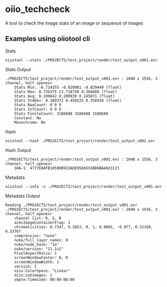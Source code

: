 # oiio_techcheck

A tool to check the image stats of an image or sequence of images

## Examples using oiiotool cli
Stats
```shell
oiiotool --stats ./PROJECTS/test_project/render/test_output_v001.exr
```
Stats Output
```shell
./PROJECTS/test_project/render/test_output_v001.exr : 2048 x 1556, 3 channel, half openexr
    Stats Min: -0.714355 -0.020981 -0.029449 (float)
    Stats Max: 8.734375 13.718750 9.304688 (float)
    Stats Avg: 0.199642 0.200939 0.145871 (float)
    Stats StdDev: 0.389372 0.458225 0.356934 (float)
    Stats NanCount: 0 0 0 
    Stats InfCount: 0 0 0 
    Stats FiniteCount: 3186688 3186688 3186688 
    Constant: No
    Monochrome: No
```

Hash
```shell
oiiotool --hash ./PROJECTS/test_project/render/test_output_v001.exr
```

Hash Output
```shell
./PROJECTS/test_project/render/test_output_v001.exr : 2048 x 1556, 3 channel, half openexr
    SHA-1: 4777E8AFB18508B932ADE95DA5C6BD6BAA021C21
```

Metadata
```shell
oiiotool --info -v ./PROJECTS/test_project/render/test_output_v001.exr
```

Metadata Output
```shell
Reading ./PROJECTS/test_project/render/test_output_v001.exr
./PROJECTS/test_project/render/test_output_v001.exr : 2048 x 1556, 3 channel, half openexr
    channel list: R, G, B
    acesImageContainerFlag: 1
    chromaticities: 0.7347, 0.2653, 0, 1, 0.0001, -0.077, 0.32168, 0.33767
    compression: "none"
    nuke/full_layer_names: 0
    nuke/node_hash: "1a"
    nuke/version: "11.1v2"
    PixelAspectRatio: 1
    screenWindowCenter: 0, 0
    screenWindowWidth: 1
    version: 1
    oiio:ColorSpace: "Linear"
    oiio:subimages: 1
    smpte:TimeCode: 00:00:00:00
```
